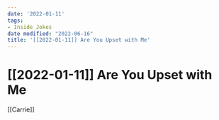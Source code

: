 ```yaml
---
date: '2022-01-11'
tags:
- Inside_Jokes
date modified: "2022-06-16"
title: '[[2022-01-11]] Are You Upset with Me'
---
```


# [[2022-01-11]] Are You Upset with Me
[[Carrie]]

